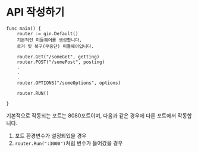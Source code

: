 # API 작성하기

```Golang
func main() {
    router := gin.Default()
    기본적인 미들웨어를 생성합니다.
    로거 및 복구(무중단) 미들웨어입니다.

    router.GET("/someGet", getting)
    router.POST("/somePost", posting)
    .
    .
    .
    router.OPTIONS("/someOptions", options)

    router.RUN()
    
}
```

기본적으로 작동되는 포트는 8080포트이며, 다음과 같은 경우에 다른 포트에서 작동합니다.
1. 포트 환경변수가 설정되었을 경우
2. `router.Run(":3000")`처럼 변수가 들어갔을 경우



